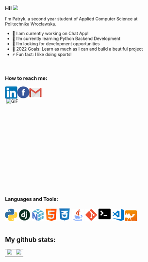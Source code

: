 ### Hi! <img src="https://media.giphy.com/media/hvRJCLFzcasrR4ia7z/giphy.gif" width="25px">

I'm Patryk, a second year student of Applied Computer Science at Politechnika Wrocławska.

- 🔭 I am currently working on Chat App!
- 🌱 I’m currently learning Python Backend Development
- 👯 I’m looking for development opportunities
- 🥅 2022 Goals: Learn as much as I can and build a beutiful project
- ⚡ Fun fact: I like doing sports!

</br>

### How to reach me:

<a href="https://www.linkedin.com/in/patrykrasiak/">
  <img align="left" alt="Patryk Rasiak | LinkedIn" width="40px" src="https://github.com/Patryk-Rasiak/Patryk-Rasiak/blob/master/icons/linkedin.png" />
</a>
<a href="https://www.facebook.com/patryk.rasiak.92/">
  <img align="left" alt="Patryk Rasiak | Facebook" width="40px" src="https://github.com/Patryk-Rasiak/Patryk-Rasiak/blob/master/icons/facebook.png" />
</a>
<a href="patryk01r@gmail.com">
  <img align="left" alt="Patryk Rasiak | Gmail" width="40px" src="https://github.com/Patryk-Rasiak/Patryk-Rasiak/blob/master/icons/gmail.png" />
</a>

</br>
</br>

<img align="right" alt="GIF" src="https://github.com/abhisheknaiidu/abhisheknaiidu/blob/master/code.gif?raw=true" width="500" height="320" />

### Languages and Tools:

<div align="left">
  
  <img src="https://github.com/Patryk-Rasiak/Patryk-Rasiak/blob/master/icons/python.png" alt="website" width="40"/>
  
  <img src="https://github.com/Patryk-Rasiak/Patryk-Rasiak/blob/master/icons/django.png" alt="website" width="40"/>
  
  <img src="https://github.com/Patryk-Rasiak/Patryk-Rasiak/blob/master/icons/numpy.png" alt="website" width="40"/>
  
  <img src="https://github.com/Patryk-Rasiak/Patryk-Rasiak/blob/master/icons/html.png" alt="website" width="40"/>
  
  <img src="https://github.com/Patryk-Rasiak/Patryk-Rasiak/blob/master/icons/css.png" alt="website" width="40"/>
  
  <img src="https://github.com/Patryk-Rasiak/Patryk-Rasiak/blob/master/icons/java.png" alt="website" width="40"/>
  
  <img src="https://github.com/Patryk-Rasiak/Patryk-Rasiak/blob/master/icons/git.png" alt="website" width="40"/>
  
  <img src="https://github.com/Patryk-Rasiak/Patryk-Rasiak/blob/master/icons/terminal.png" alt="website" width="40"/>
  
  <img src="https://github.com/Patryk-Rasiak/Patryk-Rasiak/blob/master/icons/vscode.png" alt="website" width="40"/>
  
  <img src="https://github.com/Patryk-Rasiak/Patryk-Rasiak/blob/master/icons/ocaml.png" alt="website" width="40"/>
  
</div>

</br>

## My github stats:

<table>
    <tr>
        <td valign="top">
            <img src="https://github-readme-stats.vercel.app/api?username=Patryk-Rasiak&show_icons=true&theme=tokyonight" height="200" />
        </td>
        <td valign="top">
            <img src="https://github-readme-stats.vercel.app/api/top-langs/?username=Patryk-Rasiak&langs_count=25&layout=compact&show_icons=true&icon_color=0096ff&theme=tokyonight" height="200" />
        </td>
    </tr>
</table>
